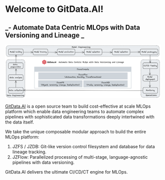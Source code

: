 # Welcome to GitData.AI!
## _- Automate Data Centric MLOps with Data Versioning and Lineage _

![GitData.AI Architecture](./profile/gitdataai-architecture.png)

[GitData.AI](https://gitdata.ai) is a open source team to build cost-effective at scale MLOps platform which enable data engineering teams to automate complex pipelines with sophisticated data transformations deeply intertwined with the data itself. 

We take the unique composable modular approach to build the entire MLOps platform: 
1. JZFS / JZDB: Git-like version control filesystem and database for data lineage tracking. 
2. JZFlow: Parallelized processing of multi-stage, language-agnostic pipelines with data versioning.

GitData.AI delivers the ultimate CI/CD/CT engine for MLOps.
